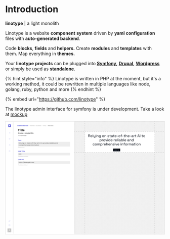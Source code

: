 # Introduction

**linotype** \| a light monolith

Linotype is a website **component** **system** driven by **yaml configuration** files with **auto-generated backend**.

Code **blocks**, **fields** and **helpers.** Create **modules** and **templates** with them. Map everything in **themes.**

Your **linotype** **projects** can be plugged into [**Symfony**](install/symfony.md)**,** [**Drupal**](install/drupal.md)**,** [**Wordpress**](install/wordpress.md) or simply be used as [**standalone**](install/standalone.md).

{% hint style="info" %}
Linotype is written in PHP at the moment, but it's a working method, it could be rewritten in multiple languages like node, golang, ruby, python and more
{% endhint %}

{% embed url="https://github.com/linotype" %}



The linotype admin interface for symfony is under development. Take a look at [mockup](environement/symfony/admin.md)

![](.gitbook/assets/linotype-preview.png)

